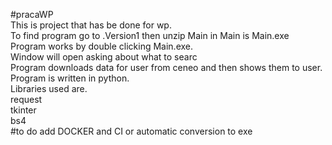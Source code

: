 #pracaWP<br>
This is project that has be done for wp.<br>
To find program go to .Version1 then unzip Main in Main is Main.exe
Program works by double clicking Main.exe.<br>
Window will open asking about what to searc<br>
Program downloads data for user from ceneo and then shows them to user.<br>
Program is written in python.<br>
Libraries used are.<br>
request<br>
tkinter<br>
bs4<br>
#to do 
add DOCKER
and CI or automatic conversion to exe
